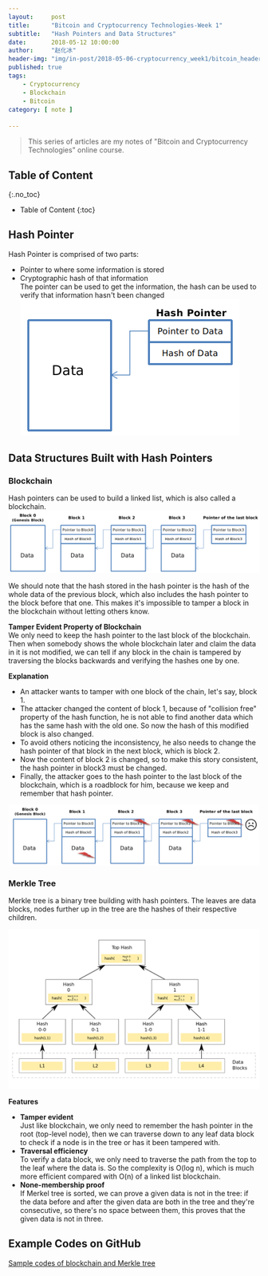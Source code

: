 ```yaml
---
layout:     post
title:      "Bitcoin and Cryptocurrency Technologies-Week 1"
subtitle:   "Hash Pointers and Data Structures"
date:       2018-05-12 10:00:00
author:     "赵化冰"
header-img: "img/in-post/2018-05-06-cryptocurrency_week1/bitcoin_header.jpg"
published: true
tags:
    - Cryptocurrency
    - Blockchain
    - Bitcoin
category: [ note ]

---
```


> This series of articles are my notes of "Bitcoin and Cryptocurrency Technologies" online course.

## Table of Content 
{:.no_toc}

* Table of Content 
{:toc}

## Hash Pointer
Hash Pointer is comprised of two parts:
* Pointer to where some information is stored
* Cryptographic hash of that information    
The pointer can be used to get the information, the hash can be used to verify that information hasn't been changed    
![hashpointer](\img\in-post\2018-05-12-cryptocurrency_week1_hash_pointer_and_data_structures\hashpointet.png)
## Data Structures Built with Hash Pointers
### Blockchain
Hash pointers can be used to build a linked list, which is also called a blockchain.    
![blockchain](\img\in-post\2018-05-12-cryptocurrency_week1_hash_pointer_and_data_structures\blockchian.png)

We should note that the hash stored in the hash pointer is the hash of the whole data of the previous block, which also includes the hash pointer to the block before that one. This makes it's impossible to tamper a block in the blockchain without letting others know.

**Tamper Evident Property of Blockchain**    
We only need to keep the hash pointer to the last block of the blockchain. Then when somebody shows the whole blockchain later and claim the data in it is not modified, we can tell if any block in the chain is tampered by traversing the blocks backwards and verifying the hashes one by one.

**Explanation**    
* An attacker wants to tamper with one block of the chain, let's say, block 1.
* The attacker changed the content of block 1, because of "collision free" property of the hash function, he is not able to find another data which has the same hash with the old one. So now the hash of this modified block is also changed.
* To avoid others noticing the inconsistency, he also needs to change the hash pointer of that block in the next block, which is block 2.
* Now the content of block 2 is changed, so to make this story consistent, the hash pointer in block3 must be changed.
* Finally, the attacker goes to the hash pointer to the last block of the blockchain, which is a roadblock for him, because we keep and remember that hash pointer.

![tamper evident](\img\in-post\2018-05-12-cryptocurrency_week1_hash_pointer_and_data_structures\tamper_evident.png)

### Merkle Tree
Merkle tree is a binary tree building with hash pointers. The leaves are data blocks, nodes further up in the tree are the hashes of their respective children.

![merkel tree](\img\in-post\2018-05-12-cryptocurrency_week1_hash_pointer_and_data_structures\merkel_tree.png)

**Features**
* **Tamper evident**    
Just like blockchain, we only need to remember the hash pointer in the root (top-level node), then we can traverse down to any leaf data block to check if a node is in the tree or has it been tampered with.
* **Traversal efficiency**    
To verify a data block, we only need to traverse the path from the top to the leaf where the data is. So the complexity is O(log n), which is much more efficient compared with O(n) of a linked list blockchain.
* **None-membership proof**    
If Merkel tree is sorted, we can prove a given data is not in the tree: if the data before and after the given data are both in the tree and they're consecutive, so there's no space between them, this proves that the given data is not in three.

## Example Codes on GitHub
[Sample codes of blockchain and Merkle tree](https://github.com/zhaohuabing/cryptocurrency/tree/master/week1/data_structure)

